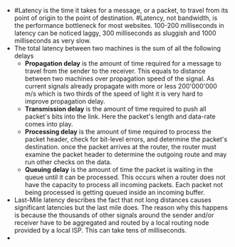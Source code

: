 - #Latency is the time it takes for a message, or a packet, to travel from its point of origin to the point of destination. #Latency, not bandwidth, is the performance bottleneck for most websites. 100-200 milliseconds in latency can be noticed laggy, 300 milliseconds as sluggish and 1000 milliseconds as very slow.
- The total latency between two machines is the sum of all the following delays
	- **Propagation delay** is the amount of time required for a message to travel from the sender to the receiver. This equals to distance between two machines over propagation speed of the signal. As current signals already propagate with more or less 200'000'000 m/s which is two thirds of the speed of light it is very hard to improve propagation delay.
	- **Transmission delay** is the amount of time required to push all packet's bits into the link. Here the packet's length and data-rate comes into play.
	- **Processing delay** is the amount of time required to process the packet header, check for bit-level errors, and determine the packet's destination. once the packet arrives at the router, the router must examine the packet header to determine the outgoing route and may run other checks on the data.
	- **Queuing delay** is the amount of time the packet is waiting in the queue until it can be processed. This occurs when a router does not have the capacity to process all incoming packets. Each packet not being processed is getting queued inside an incoming buffer.
- Last-Mile latency describes the fact that not long distances causes significant latencies but the last mile does. The reason why this happens is because the thousands of other signals around the sender and/or receiver have to be aggregated and routed by a local routing node provided by a local ISP. This can take tens of milliseconds.
-